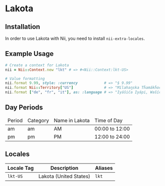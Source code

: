 <!-- This file has been generated. Source: languages/_template.md.erb -->

# Lakota

## Installation

In order to use Lakota with Nii, you need to install `nii-extra-locales`.

## Example Usage

``` ruby
# Create a context for Lakota
nii = Nii::Context.new "lkt" # => #<Nii::Context:lkt-US>

# Value formatting
nii.format 9.99, style: :currency            # => "$ 9.99"
nii.format Nii::Territory["US"]              # => "Mílahaŋska Tȟamákȟočhe"
nii.format ["de", "fr", "it"], as: :language # => "Iyášiča Iyápi, Wašíču Ikčéka Iyápi, Italia Iyápi"
```

## Day Periods


<table>
  <thead>
    <tr>
      <td>Period</td>
      <td>Category</td>
      <td>Name in Lakota</td>
      <td>Time of Day</td>
    </tr>
  </thead>
  <tbody>
    <tr>
      <td>am</td>
      <td>am</td>
      <td>AM</td>
      <td>00:00 to 12:00</td>
    </tr>
    <tr>
      <td>pm</td>
      <td>pm</td>
      <td>PM</td>
      <td>12:00 to 24:00</td>
    </tr>
  </tbody>
</table>



## Locales

<table>
  <thead>
    <tr>
      <th>Locale Tag</th>
      <th>Description</th>
      <th>Aliases</th>
    </tr>
  </thead>
  <tbody>
    <tr>
      <td><code>lkt-US</code></td>
      <td>Lakota (United States)</td>
      <td><code>lkt</code></td>
    </tr>
  </tbody>
</table>

